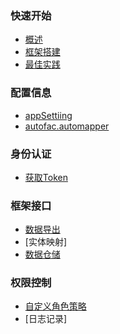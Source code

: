 ### 快速开始
* [概述](概述/SUMMARY.md)
* [框架搭建](/快速开始/框架搭建.md)
* [最佳实践](/快速开始/最佳实践.md)

### 配置信息
* [appSettiing](配置信息/appsetting.md)
* [autofac.automapper](配置信息/Config/AutoFac/autofac.automapper.md)

### 身份认证
* [获取Token](身份认证/获取Token.md)
  
### 框架接口
* [数据导出](框架接口/数据导出.md)
* [实体映射]
* [数据仓储](数据仓储/构建自己的仓储.md)

### 权限控制
* [自定义角色策略](权限控制/自定义角色策略.md)
* [日志记录]
  
  